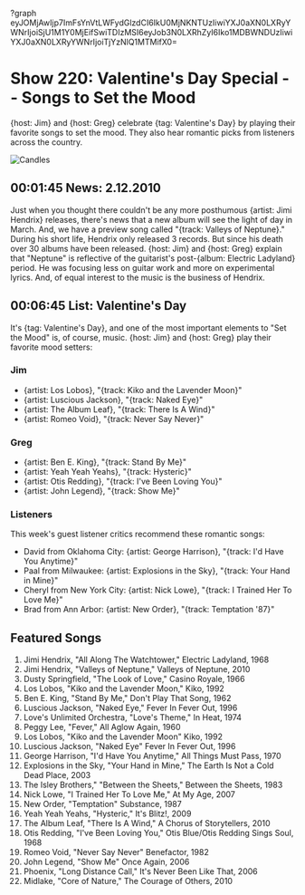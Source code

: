 ?graph eyJOMjAwIjp7ImFsYnVtLWFydGlzdCI6IkU0MjNKNTUzIiwiYXJ0aXN0LXRyYWNrIjoiSjU1M1Y0MjEifSwiTDIzMSI6eyJob3N0LXRhZyI6Iko1MDBWNDUzIiwiYXJ0aXN0LXRyYWNrIjoiTjYzNlQ1MTMifX0=

# Show 220: Valentine's Day Special -- Songs to Set the Mood
{host: Jim} and {host: Greg} celebrate {tag: Valentine's Day} by playing their favorite songs to set the mood. They also hear romantic picks from listeners across the country.

![Candles](http://static.soundopinions.org/images/2010/candles.jpg)

## 00:01:45 News: 2.12.2010
Just when you thought there couldn't be any more posthumous {artist: Jimi Hendrix} releases, there's news that a new album will see the light of day in March. And, we have a preview song called "{track: Valleys of Neptune}." During his short life, Hendrix only released 3 records. But since his death over 30 albums have been released. {host: Jim} and {host: Greg} explain that "Neptune" is reflective of the guitarist's post-{album: Electric Ladyland} period. He was focusing less on guitar work and more on experimental lyrics. And, of equal interest to the music is the business of Hendrix.

## 00:06:45 List: Valentine's Day
It's {tag: Valentine's Day}, and one of the most important elements to "Set the Mood" is, of course, music. {host: Jim} and {host: Greg} play their favorite mood setters:

### Jim
- {artist: Los Lobos}, "{track: Kiko and the Lavender Moon}"
- {artist: Luscious Jackson}, "{track: Naked Eye}"
- {artist: The Album Leaf}, "{track: There Is A Wind}"
- {artist: Romeo Void}, "{track: Never Say Never}"

### Greg
- {artist: Ben E. King}, "{track: Stand By Me}"
- {artist: Yeah Yeah Yeahs}, "{track: Hysteric}"
- {artist: Otis Redding}, "{track: I've Been Loving You}"
- {artist: John Legend}, "{track: Show Me}"

### Listeners
This week's guest listener critics recommend these romantic songs:

- David from Oklahoma City: {artist: George Harrison}, "{track: I'd Have You Anytime}"
- Paal from Milwaukee: {artist: Explosions in the Sky}, "{track: Your Hand in Mine}"
- Cheryl from New York City: {artist: Nick Lowe}, "{track: I Trained Her To Love Me}"
- Brad from Ann Arbor: {artist: New Order}, "{track: Temptation '87}"

## Featured Songs
1. Jimi Hendrix, "All Along The Watchtower," Electric Ladyland, 1968
2. Jimi Hendrix, "Valleys of Neptune," Valleys of Neptune, 2010
3. Dusty Springfield, "The Look of Love," Casino Royale, 1966
4. Los Lobos, "Kiko and the Lavender Moon," Kiko, 1992
5. Ben E. King, "Stand By Me," Don't Play That Song, 1962
6. Luscious Jackson, "Naked Eye," Fever In Fever Out, 1996
7. Love's Unlimited Orchestra, "Love's Theme," In Heat, 1974
8. Peggy Lee, "Fever," All Aglow Again, 1960
9. Los Lobos, "Kiko and the Lavender Moon" Kiko, 1992
10. Luscious Jackson, "Naked Eye" Fever In Fever Out, 1996
11. George Harrison, "I'd Have You Anytime," All Things Must Pass, 1970
12. Explosions in the Sky, "Your Hand in Mine," The Earth Is Not a Cold Dead Place, 2003
13. The Isley Brothers," "Between the Sheets," Between the Sheets, 1983
14. Nick Lowe, "I Trained Her To Love Me," At My Age, 2007
15. New Order, "Temptation" Substance, 1987
16. Yeah Yeah Yeahs, "Hysteric," It's Blitz!, 2009
17. The Album Leaf, "There Is A Wind," A Chorus of Storytellers, 2010
18. Otis Redding, "I've Been Loving You," Otis Blue/Otis Redding Sings Soul, 1968
19. Romeo Void, "Never Say Never" Benefactor, 1982
20. John Legend, "Show Me" Once Again, 2006
21. Phoenix, "Long Distance Call," It's Never Been Like That, 2006
22. Midlake, "Core of Nature," The Courage of Others, 2010